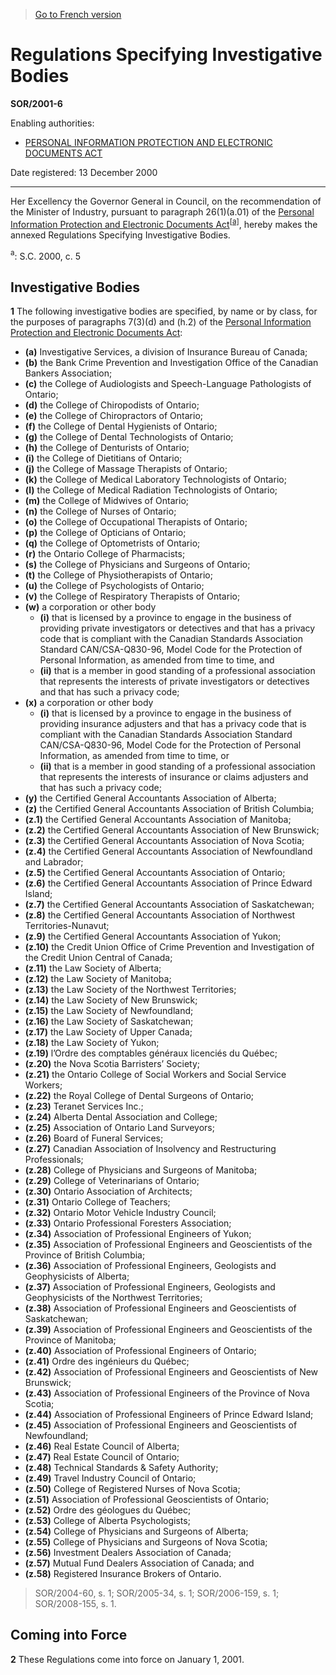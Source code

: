 > [Go to French version](/fr/Règlements/Décrets,%20ordonnances%20et%20règlements%20statutaires/2001/6.md)

# Regulations Specifying Investigative Bodies

**SOR/2001-6**

Enabling authorities: 
- [PERSONAL INFORMATION PROTECTION AND ELECTRONIC DOCUMENTS ACT](/en/Acts/Statutes%20of%20Canada/2000/c.%205.md)

Date registered: 13 December 2000

----------

Her Excellency the Governor General in Council, on the recommendation of the Minister of Industry, pursuant to paragraph 26(1)(a.01) of the [Personal Information Protection and Electronic Documents Act](/en/Acts/Statutes%20of%20Canada/2000/c.%205.md)<sup><a href='#footnotea_e'>[a]</a></sup>, hereby makes the annexed Regulations Specifying Investigative Bodies.

<a name='footnotea_e'><sup>a</sup></a>: S.C. 2000, c. 5<br />




## Investigative Bodies


**1** The following investigative bodies are specified, by name or by class, for the purposes of paragraphs 7(3)(d) and (h.2) of the [Personal Information Protection and Electronic Documents Act](/en/Acts/Statutes%20of%20Canada/2000/c.%205.md):
- **(a)** Investigative Services, a division of Insurance Bureau of Canada;
- **(b)** the Bank Crime Prevention and Investigation Office of the Canadian Bankers Association;
- **(c)** the College of Audiologists and Speech-Language Pathologists of Ontario;
- **(d)** the College of Chiropodists of Ontario;
- **(e)** the College of Chiropractors of Ontario;
- **(f)** the College of Dental Hygienists of Ontario;
- **(g)** the College of Dental Technologists of Ontario;
- **(h)** the College of Denturists of Ontario;
- **(i)** the College of Dietitians of Ontario;
- **(j)** the College of Massage Therapists of Ontario;
- **(k)** the College of Medical Laboratory Technologists of Ontario;
- **(l)** the College of Medical Radiation Technologists of Ontario;
- **(m)** the College of Midwives of Ontario;
- **(n)** the College of Nurses of Ontario;
- **(o)** the College of Occupational Therapists of Ontario;
- **(p)** the College of Opticians of Ontario;
- **(q)** the College of Optometrists of Ontario;
- **(r)** the Ontario College of Pharmacists;
- **(s)** the College of Physicians and Surgeons of Ontario;
- **(t)** the College of Physiotherapists of Ontario;
- **(u)** the College of Psychologists of Ontario;
- **(v)** the College of Respiratory Therapists of Ontario;
- **(w)** a corporation or other body
	- **(i)** that is licensed by a province to engage in the business of providing private investigators or detectives and that has a privacy code that is compliant with the Canadian Standards Association Standard CAN/CSA-Q830-96, Model Code for the Protection of Personal Information, as amended from time to time, and
	- **(ii)** that is a member in good standing of a professional association that represents the interests of private investigators or detectives and that has such a privacy code;
- **(x)** a corporation or other body
	- **(i)** that is licensed by a province to engage in the business of providing insurance adjusters and that has a privacy code that is compliant with the Canadian Standards Association Standard CAN/CSA-Q830-96, Model Code for the Protection of Personal Information, as amended from time to time, or
	- **(ii)** that is a member in good standing of a professional association that represents the interests of insurance or claims adjusters and that has such a privacy code;
- **(y)** the Certified General Accountants Association of Alberta;
- **(z)** the Certified General Accountants Association of British Columbia;
- **(z.1)** the Certified General Accountants Association of Manitoba;
- **(z.2)** the Certified General Accountants Association of New Brunswick;
- **(z.3)** the Certified General Accountants Association of Nova Scotia;
- **(z.4)** the Certified General Accountants Association of Newfoundland and Labrador;
- **(z.5)** the Certified General Accountants Association of Ontario;
- **(z.6)** the Certified General Accountants Association of Prince Edward Island;
- **(z.7)** the Certified General Accountants Association of Saskatchewan;
- **(z.8)** the Certified General Accountants Association of Northwest Territories-Nunavut;
- **(z.9)** the Certified General Accountants Association of Yukon;
- **(z.10)** the Credit Union Office of Crime Prevention and Investigation of the Credit Union Central of Canada;
- **(z.11)** the Law Society of Alberta;
- **(z.12)** the Law Society of Manitoba;
- **(z.13)** the Law Society of the Northwest Territories;
- **(z.14)** the Law Society of New Brunswick;
- **(z.15)** the Law Society of Newfoundland;
- **(z.16)** the Law Society of Saskatchewan;
- **(z.17)** the Law Society of Upper Canada;
- **(z.18)** the Law Society of Yukon;
- **(z.19)** l’Ordre des comptables généraux licenciés du Québec;
- **(z.20)** the Nova Scotia Barristers’ Society;
- **(z.21)** the Ontario College of Social Workers and Social Service Workers;
- **(z.22)** the Royal College of Dental Surgeons of Ontario;
- **(z.23)** Teranet Services Inc.;
- **(z.24)** Alberta Dental Association and College;
- **(z.25)** Association of Ontario Land Surveyors;
- **(z.26)** Board of Funeral Services;
- **(z.27)** Canadian Association of Insolvency and Restructuring Professionals;
- **(z.28)** College of Physicians and Surgeons of Manitoba;
- **(z.29)** College of Veterinarians of Ontario;
- **(z.30)** Ontario Association of Architects;
- **(z.31)** Ontario College of Teachers;
- **(z.32)** Ontario Motor Vehicle Industry Council;
- **(z.33)** Ontario Professional Foresters Association;
- **(z.34)** Association of Professional Engineers of Yukon;
- **(z.35)** Association of Professional Engineers and Geoscientists of the Province of British Columbia;
- **(z.36)** Association of Professional Engineers, Geologists and Geophysicists of Alberta;
- **(z.37)** Association of Professional Engineers, Geologists and Geophysicists of the Northwest Territories;
- **(z.38)** Association of Professional Engineers and Geoscientists of Saskatchewan;
- **(z.39)** Association of Professional Engineers and Geoscientists of the Province of Manitoba;
- **(z.40)** Association of Professional Engineers of Ontario;
- **(z.41)** Ordre des ingénieurs du Québec;
- **(z.42)** Association of Professional Engineers and Geoscientists of New Brunswick;
- **(z.43)** Association of Professional Engineers of the Province of Nova Scotia;
- **(z.44)** Association of Professional Engineers of Prince Edward Island;
- **(z.45)** Association of Professional Engineers and Geoscientists of Newfoundland;
- **(z.46)** Real Estate Council of Alberta;
- **(z.47)** Real Estate Council of Ontario;
- **(z.48)** Technical Standards & Safety Authority;
- **(z.49)** Travel Industry Council of Ontario;
- **(z.50)** College of Registered Nurses of Nova Scotia;
- **(z.51)** Association of Professional Geoscientists of Ontario;
- **(z.52)** Ordre des géologues du Québec;
- **(z.53)** College of Alberta Psychologists;
- **(z.54)** College of Physicians and Surgeons of Alberta;
- **(z.55)** College of Physicians and Surgeons of Nova Scotia;
- **(z.56)** Investment Dealers Association of Canada;
- **(z.57)** Mutual Fund Dealers Association of Canada; and
- **(z.58)** Registered Insurance Brokers of Ontario.
> SOR/2004-60, s. 1; SOR/2005-34, s. 1; SOR/2006-159, s. 1; SOR/2008-155, s. 1.





## Coming into Force


**2** These Regulations come into force on January 1, 2001.


